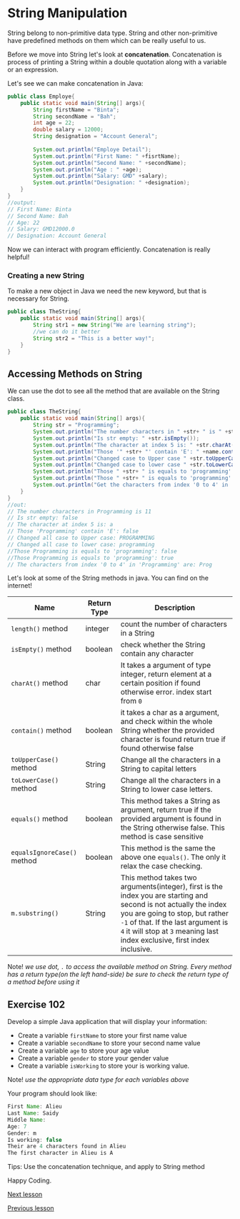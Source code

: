 # String Manipulation

String belong to non-primitive data type. String and other non-primitive have predefined methods on them which can be really useful to us.

Before we move into String let's look at **concatenation**. Concatenation is process of printing a String within a double quotation along with a variable or an expression.

Let's see we can make concatenation in Java: 

```java
public class Employe{
	public static void main(String[] args){
		String firstName = "Binta";
        String secondName = "Bah";
        int age = 22;
        double salary = 12000;
        String designation = "Account General";
        
        System.out.println("Employe Detail");
        System.out.println("First Name: " +fisrtName);
        System.out.println("Second Name: " +secondName);
        System.out.println("Age : " +age);
        System.out.println("Salary: GMD" +salary);
        System.out.println("Designation: " +designation);
	}
}
//output:
// First Name: Binta
// Second Name: Bah
// Age: 22
// Salary: GMD12000.0
// Designation: Account General
```

Now we can interact with program efficiently. Concatenation is really helpful!

### Creating a new String 

To make a new object in Java we need the new keyword, but that is necessary for String.

```java
public class TheString{
	public static void main(String[] args){
		String str1 = new String("We are learning string");
        //we can do it better
        String str2 = "This is a better way!";
	}
}
```

 ## Accessing Methods on String

We can use the dot to see all the method that are available on the String class.

```java
public class TheString{
	public static void main(String[] args){		
        String str = "Programming";
        System.out.println("The number characters in " +str+ " is " +str.length());
        System.out.println("Is str empty: " +str.isEmpty());
        System.out.println("The character at index 5 is: " +str.charAt(5));
        System.out.println("Those '" +str+ "' contain 'E': " +name.contains("E"));
        System.out.println("Changed case to Upper case " +str.toUpperCase();
        System.out.println("Changed case to lower case " +str.toLowerCase();
	    System.out.println("Those " +str+ " is equals to 'programming': " +str.equals("programming"));
        System.out.println("Those " +str+ " is equals to 'programming': " +str.equalsIgnoreCase("programming"));
        System.out.println("Get the characters from index '0 to 4' in '" +m+ "' are: " +m.substring(0,4));
	}
}
//out:
// The number characters in Programming is 11
// Is str empty: false
// The character at index 5 is: a
// Those 'Programming' contain 'E': false
// Changed all case to Upper case: PROGRAMMING
// Changed all case to lower case: programming
//Those Programming is equals to 'programming': false
//Those Programming is equals to 'programming': true
// The characters from index '0 to 4' in 'Programming' are: Prog
```

Let's look at some of the String methods in java. You can find on the internet!

| Name                        | Return Type | Description                                                  |
| --------------------------- | ----------- | ------------------------------------------------------------ |
| `length()` method           | integer     | count the number of characters in a String                   |
| `isEmpty()` method          | boolean     | check whether the String contain any character               |
| `charAt()` method           | char        | It takes a argument of type integer, return element at a certain position if found otherwise error. index start from `0` |
| `contain()` method          | boolean     | it takes a char as a argument, and check within the whole String whether the provided character is found return true if found otherwise false |
| `toUpperCase()` method      | String      | Change all the characters in a String  to capital letters    |
| `toLowerCase()` method      | String      | Change all the characters in a String to lower case letters. |
| `equals()` method           | boolean     | This method takes a String as argument, return true if the provided argument is found in the String otherwise false. This method is case sensitive |
| `equalsIgnoreCase()` method | boolean     | This method is the same the above one `equals()`. The only it relax the case checking. |
| `m.substring()`             | String      | This method takes two arguments(integer), first is the index you are starting and second is not actually the index you are going to stop, but rather `-1` of that. If the last argument is `4` it will stop at `3` meaning last index exclusive, first index inclusive. |

Note! *we use dot, `.` to access the available method on String. Every method has a return type(on the left hand-side) be sure to check the return type of a method before using it*

## Exercise 102

Develop a simple Java application that will display your information:

* Create a variable `firstName` to store your first name value
* Create a variable `secondName` to store your second name value
* Create a variable `age` to store your age value
* Create a variable `gender` to store your gender value
* Create a variable `isWorking` to store your is working value.

Note! *use the appropriate data type for each variables above*

Your program should look like:

```java
First Name: Alieu
Last Name: Saidy
Middle Name:
Age: 7
Gender: m
Is working: false
Their are 4 characters found in Alieu
The first character in Alieu is A
```

Tips: Use the concatenation technique, and apply to String method

Happy Coding.

[Next lesson](https://github.com/touraye/under-doz/blob/main/102-looking-into-java/L-106-Arithmetic-operation-and-math-class.md)

[Previous lesson](https://github.com/touraye/under-doz/blob/main/102-looking-into-java/L-104-first-java-progrom.md)